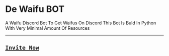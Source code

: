 # De Waifu BOT
A Waifu Discord Bot To Get Waifus On Discord
This Bot Is Buld In Python With Very Minimal Amount Of Resources

------

## [`Invite Now`](https://discord.com/api/oauth2/authorize?client_id=1110454795430531133&permissions=8&scope=applications.commands%20bot)
